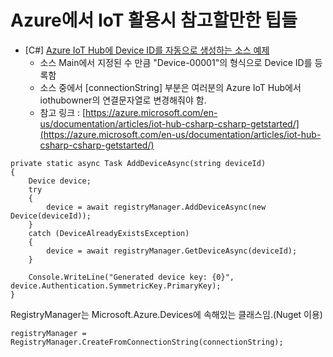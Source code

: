 # Azure에서 IoT 활용시 참고할만한 팁들

- [C#] [Azure IoT Hub에 Device ID를 자동으로 생성하는 소스 예제](/CreateDeviceIdentity/)
  - 소스 Main에서 지정된 수 만큼 "Device-00001"의 형식으로 Device ID를 등록함
  - 소스 중에서 [connectionString] 부분은 여러분의 Azure IoT Hub에서 iothubowner의 연결문자열로 변경해줘야 함.
  - 참고 링크 : [https://azure.microsoft.com/en-us/documentation/articles/iot-hub-csharp-csharp-getstarted/](https://azure.microsoft.com/en-us/documentation/articles/iot-hub-csharp-csharp-getstarted/)

````
private static async Task AddDeviceAsync(string deviceId)
{
    Device device;
    try
    {
        device = await registryManager.AddDeviceAsync(new Device(deviceId));
    }
    catch (DeviceAlreadyExistsException)
    {
        device = await registryManager.GetDeviceAsync(deviceId);
    }

    Console.WriteLine("Generated device key: {0}", device.Authentication.SymmetricKey.PrimaryKey);
}
````

RegistryManager는 Microsoft.Azure.Devices에 속해있는 클래스임.(Nuget 이용)
````
registryManager = RegistryManager.CreateFromConnectionString(connectionString);
````